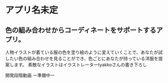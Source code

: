 # アプリ名未定
## 色の組み合わせからコーディネートをサポートするアプリ。
人物イラストが着ている服の色を塗り絵のように変えていくことで、あなたが試したい色の組み合わせを見ることができ、色ごとにあなたが持っている洋服を提案します。
素敵なイラストはイラストレーターtyakkoさんの書き下ろし

開発段階動画
ー準備中ー
